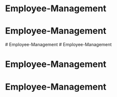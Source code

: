 # Employee-Management
# Employee-Management
#   E m p l o y e e - M a n a g e m e n t  
 # Employee-Management
# Employee-Management
# Employee-Management

